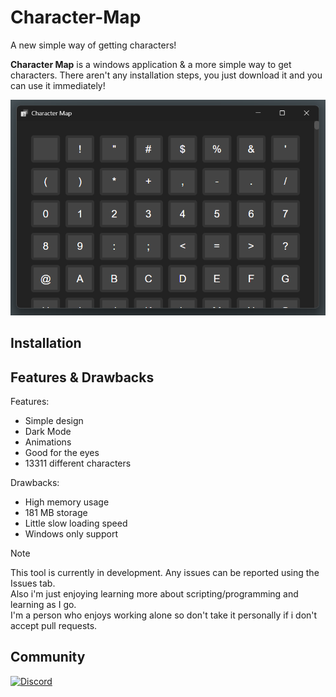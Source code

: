 # Character-Map
A new simple way of getting characters!

**Character Map** is a windows application & a more simple way to get characters.
There aren't any installation steps, you just download it and you can use it immediately!

![image](images/character-map.png)

## Installation

## Features & Drawbacks
Features:
* Simple design
* Dark Mode
* Animations
* Good for the eyes
* 13311 different characters

Drawbacks:
* High memory usage
* 181 MB storage
* Little slow loading speed
* Windows only support

> [!NOTE]
> This tool is currently in development. Any issues can be reported using the Issues tab.<br>
> Also i'm just enjoying learning more about scripting/programming and learning as I go.<br>
> I'm a person who enjoys working alone so don't take it personally if i don't accept pull requests.

## Community
[![Discord](https://img.shields.io/badge/Join-Discord%20Community-5865F2?style=for-the-badge&logo=discord&logoColor=white)](https://discord.gg/VWEcYvKztc)
